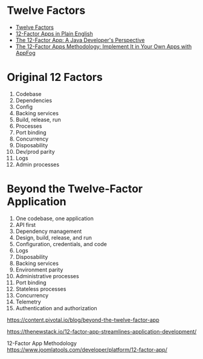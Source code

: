 # Twelve Factors
* [Twelve Factors](https://12factor.net/)
* [12-Factor Apps in Plain English]( http://www.clearlytech.com/2014/01/04/12-factor-apps-plain-english/)
* [The 12-Factor App: A Java Developer's Perspective](https://dzone.com/articles/the-12-factor-app-a-java-developers-perspective)
* [The 12-Factor Apps Methodology: Implement It in Your Own Apps with AppFog](https://www.sitepoint.com/12-factor-apps-methodology-implement-apps-appfog/)

# Original 12 Factors
1. Codebase
2. Dependencies
3. Config
4. Backing services
5. Build, release, run
6. Processes
7. Port binding
8. Concurrency
9. Disposability
10. Dev/prod parity
11. Logs
12. Admin processes


# Beyond the Twelve-Factor Application
1. One codebase, one application
2. API first
3. Dependency management
4. Design, build, release, and run
5. Configuration, credentials, and code
6. Logs
7. Disposability
8. Backing services
9. Environment parity
10. Administrative processes
11. Port binding
12. Stateless processes
13. Concurrency
14. Telemetry
15. Authentication and authorization

https://content.pivotal.io/blog/beyond-the-twelve-factor-app

https://thenewstack.io/12-factor-app-streamlines-application-development/

12-Factor App Methodology
https://www.joomlatools.com/developer/platform/12-factor-app/
